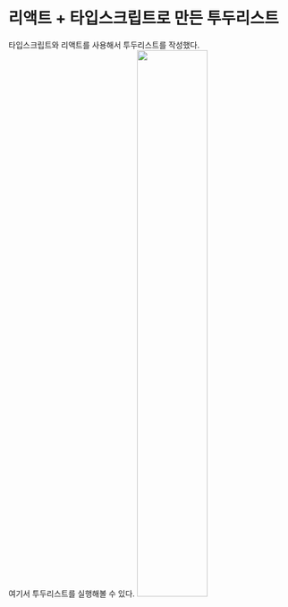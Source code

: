 # 리액트 + 타입스크립트로 만든 투두리스트
타입스크립트와 리액트를 사용해서 투두리스트를 작성했다.  
여기서 투두리스트를 실행해볼 수 있다.
<img src="https://user-images.githubusercontent.com/43428643/176632218-823b118e-7a82-4b50-b61a-373dc3fd237a.gif" width="50%" height="50%">
